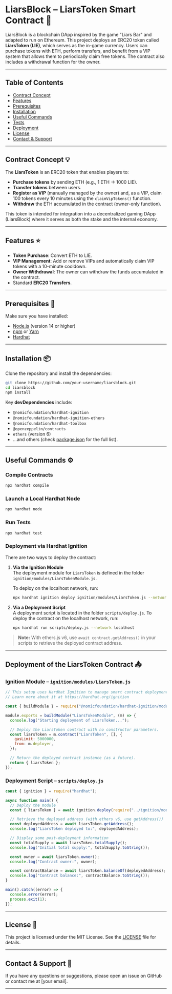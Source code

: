 # LiarsBlock – LiarsToken Smart Contract 🚀

LiarsBlock is a blockchain DApp inspired by the game "Liars Bar" and adapted to run on Ethereum. This project deploys an ERC20 token called **LiarsToken (LIE)**, which serves as the in-game currency. Users can purchase tokens with ETH, perform transfers, and benefit from a VIP system that allows them to periodically claim free tokens. The contract also includes a withdrawal function for the owner.

---

## Table of Contents

- [Contract Concept](#contract-concept)
- [Features](#features)
- [Prerequisites](#prerequisites)
- [Installation](#installation)
- [Useful Commands](#useful-commands)
- [Tests](#tests)
- [Deployment](#deployment)
- [License](#license)
- [Contact & Support](#contact--support)

---

## Contract Concept 💡

The **LiarsToken** is an ERC20 token that enables players to:

- **Purchase tokens** by sending ETH (e.g., 1 ETH → 1000 LIE).
- **Transfer tokens** between users.
- **Register as VIP** (manually managed by the owner) and, as a VIP, claim 100 tokens every 10 minutes using the `claimVipTokens()` function.
- **Withdraw** the ETH accumulated in the contract (owner-only function).

This token is intended for integration into a decentralized gaming DApp (LiarsBlock) where it serves as both the stake and the internal economy.

---

## Features ⭐

- **Token Purchase**: Convert ETH to LIE.
- **VIP Management**: Add or remove VIPs and automatically claim VIP tokens with a 10-minute cooldown.
- **Owner Withdrawal**: The owner can withdraw the funds accumulated in the contract.
- Standard **ERC20 Transfers**.

---

## Prerequisites 🔧

Make sure you have installed:

- [Node.js](https://nodejs.org) (version 14 or higher)
- [npm](https://www.npmjs.com/) or [Yarn](https://yarnpkg.com/)
- [Hardhat](https://hardhat.org)

---

## Installation 📦

Clone the repository and install the dependencies:

```bash
git clone https://github.com/your-username/liarsblock.git
cd liarsblock
npm install
```

Key **devDependencies** include:

- `@nomicfoundation/hardhat-ignition`
- `@nomicfoundation/hardhat-ignition-ethers`
- `@nomicfoundation/hardhat-toolbox`
- `@openzeppelin/contracts`
- `ethers` (version 6)
- ...and others (check [package.json](./package.json) for the full list).

---

## Useful Commands ⚙️

### Compile Contracts

```bash
npx hardhat compile
```

### Launch a Local Hardhat Node

```bash
npx hardhat node
```

### Run Tests

```bash
npx hardhat test
```

### Deployment via Hardhat Ignition

There are two ways to deploy the contract:

1. **Via the Ignition Module**  
   The deployment module for `LiarsToken` is defined in the folder `ignition/modules/LiarsTokenModule.js`.

   To deploy on the localhost network, run:
   ```bash
   npx hardhat ignition deploy ignition/modules/LiarsToken.js --network localhost
   ```

2. **Via a Deployment Script**  
   A deployment script is located in the folder `scripts/deploy.js`. To deploy the contract on the localhost network, run:
   ```bash
   npx hardhat run scripts/deploy.js --network localhost
   ```

> **Note:** With ethers.js v6, use `await contract.getAddress()` in your scripts to retrieve the deployed contract address.

---

## Deployment of the LiarsToken Contract 📤

### Ignition Module – `ignition/modules/LiarsToken.js`

```js
// This setup uses Hardhat Ignition to manage smart contract deployments.
// Learn more about it at https://hardhat.org/ignition

const { buildModule } = require("@nomicfoundation/hardhat-ignition/modules");

module.exports = buildModule("LiarsTokenModule", (m) => {
  console.log("Starting deployment of LiarsToken...");

  // Deploy the LiarsToken contract with no constructor parameters.
  const liarsToken = m.contract("LiarsToken", [], {
    gasLimit: 5000000,
    from: m.deployer,
  });

  // Return the deployed contract instance (as a future).
  return { liarsToken };
});
```

### Deployment Script – `scripts/deploy.js`

```js
const { ignition } = require("hardhat");

async function main() {
  // Deploy the module
  const { liarsToken } = await ignition.deploy(require("../ignition/modules/LiarsTokenModule"));

  // Retrieve the deployed address (with ethers v6, use getAddress())
  const deployedAddress = await liarsToken.getAddress();
  console.log("LiarsToken deployed to:", deployedAddress);

  // Display some post-deployment information
  const totalSupply = await liarsToken.totalSupply();
  console.log("Initial total supply:", totalSupply.toString());

  const owner = await liarsToken.owner();
  console.log("Contract owner:", owner);

  const contractBalance = await liarsToken.balanceOf(deployedAddress);
  console.log("Contract balance:", contractBalance.toString());
}

main().catch((error) => {
  console.error(error);
  process.exit(1);
});
```

---

## License 📄

This project is licensed under the MIT License. See the [LICENSE](./LICENSE) file for details.

---

## Contact & Support 🤝

If you have any questions or suggestions, please open an issue on GitHub or contact me at [your email].

---

